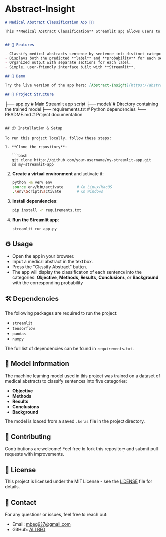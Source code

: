 # Abstract-Insight

```markdown
# Medical Abstract Classification App 🏥🧠

This **Medical Abstract Classification** Streamlit app allows users to classify sentences in medical abstracts into categories such as **Objective**, **Methods**, **Results**, **Conclusions**, and **Background**. The app utilizes a machine learning model to predict the labels for each sentence in the abstract based on its content.


## 📝 Features

- Classify medical abstracts sentence by sentence into distinct categories.
- Displays both the predicted **label** and **probability** for each sentence.
- Organized output with separate sections for each label.
- Simple, user-friendly interface built with **Streamlit**.

## 🚀 Demo

Try the live version of the app here: [Abstract-Insight](https://abstract-insight.streamlit.app/) 

## 📂 Project Structure

```
├── app.py                   # Main Streamlit app script
├── model/                   # Directory containing the trained model
├── requirements.txt         # Python dependencies
└── README.md                # Project documentation
```

## 📦 Installation & Setup

To run this project locally, follow these steps:

1. **Clone the repository**:

   ```bash
   git clone https://github.com/your-username/my-streamlit-app.git
   cd my-streamlit-app
   ```

2. **Create a virtual environment** and activate it:

   ```bash
   python -m venv env
   source env/bin/activate      # On Linux/MacOS
   .\env\Scripts\activate       # On Windows
   ```

3. **Install dependencies**:

   ```bash
   pip install -r requirements.txt
   ```

4. **Run the Streamlit app**:

   ```bash
   streamlit run app.py
   ```

## ⚙️ Usage

- Open the app in your browser.
- Input a medical abstract in the text box.
- Press the "Classify Abstract" button.
- The app will display the classification of each sentence into the categories: **Objective**, **Methods**, **Results**, **Conclusions**, or **Background** with the corresponding probability.

## 🛠 Dependencies

The following packages are required to run the project:

- `streamlit`
- `tensorflow`
- `pandas`
- `numpy`

The full list of dependencies can be found in `requirements.txt`.

## 🤖 Model Information

The machine learning model used in this project was trained on a dataset of medical abstracts to classify sentences into five categories:
- **Objective**
- **Methods**
- **Results**
- **Conclusions**
- **Background**

The model is loaded from a saved `.keras` file in the project directory.

## 🤝 Contributing

Contributions are welcome! Feel free to fork this repository and submit pull requests with improvements.

## 📄 License

This project is licensed under the MIT License - see the [LICENSE](LICENSE) file for details.

## 📧 Contact

For any questions or issues, feel free to reach out:

- Email: mbeg937@gmail.com
- GitHub: [ALI BEG](https://github.com/Ali-Beg)


